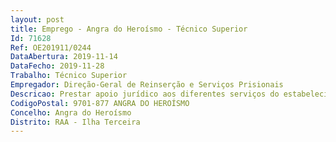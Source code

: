 ```yaml
--- 
layout: post
title: Emprego - Angra do Heroísmo - Técnico Superior
Id: 71628
Ref: OE201911/0244
DataAbertura: 2019-11-14
DataFecho: 2019-11-28
Trabalho: Técnico Superior
Empregador: Direção-Geral de Reinserção e Serviços Prisionais
Descricao: Prestar apoio jurídico aos diferentes serviços do estabelecimento prisional  Elaborar estudos, pareceres e informações de caráter jurídico que lhe sejam submetidos  Instruir os processos de inquérito, de averiguações e disciplinares, de trabalhadores e reclusos, de acidentes de trabalho, de trabalhadores e reclusos, e de acidentes de viação  Apreciar reclamações, petições, queixas e exposições  Preparar resposta às interpelações das entidades públicas  Proceder à divulgação interna de legislação, circulares e outros documentos  Elaborar normas administrativas de execução permanente  Elaborar de acordo com as orientações transmitidas, as minutas de acordos, protocolos ou contratos a celebrar com a DGRSP  Apreciar e desenvolver o procedimento de resposta às reclamações dos utentes  Registar em suporte informático e notificar os reclusos das medidas disciplinares aplicadas  Registar as participações com vista à instrução de processos.
CodigoPostal: 9701-877 ANGRA DO HEROÍSMO
Concelho: Angra do Heroísmo
Distrito: RAA - Ilha Terceira
--- 
```

